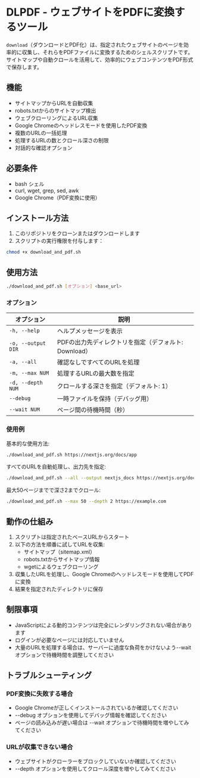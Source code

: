 # DLPDF - ウェブサイトをPDFに変換するツール

`download`（ダウンロードとPDF化）は、指定されたウェブサイトのページを効率的に収集し、それらをPDFファイルに変換するためのシェルスクリプトです。サイトマップや自動クロールを活用して、効率的にウェブコンテンツをPDF形式で保存します。

## 機能

- サイトマップからURLを自動収集
- robots.txtからのサイトマップ検出
- ウェブクローリングによるURL収集
- Google Chromeのヘッドレスモードを使用したPDF変換
- 複数のURLの一括処理
- 処理するURLの数とクロール深さの制限
- 対話的な確認オプション

## 必要条件

- bash シェル
- curl, wget, grep, sed, awk
- Google Chrome（PDF変換に使用）

## インストール方法

1. このリポジトリをクローンまたはダウンロードします
2. スクリプトの実行権限を付与します：

```bash
chmod +x download_and_pdf.sh
```

## 使用方法

```bash
./download_and_pdf.sh [オプション] <base_url>
```

### オプション

| オプション | 説明 |
|------------|------|
| `-h, --help` | ヘルプメッセージを表示 |
| `-o, --output DIR` | PDFの出力先ディレクトリを指定（デフォルト: Download） |
| `-a, --all` | 確認なしですべてのURLを処理 |
| `-m, --max NUM` | 処理するURLの最大数を指定 |
| `-d, --depth NUM` | クロールする深さを指定（デフォルト: 1） |
| `--debug` | 一時ファイルを保持（デバッグ用） |
| `--wait NUM` | ページ間の待機時間（秒） |

### 使用例

基本的な使用方法:
```bash
./download_and_pdf.sh https://nextjs.org/docs/app
```

すべてのURLを自動処理し、出力先を指定:
```bash
./download_and_pdf.sh --all --output nextjs_docs https://nextjs.org/docs/app
```

最大50ページまでで深さ2までクロール:
```bash
./download_and_pdf.sh --max 50 --depth 2 https://example.com
```

## 動作の仕組み

1. スクリプトは指定されたベースURLからスタート
2. 以下の方法を順番に試してURLを収集:
   - サイトマップ（sitemap.xml）
   - robots.txtからサイトマップ情報
   - wgetによるウェブクローリング
3. 収集したURLを処理し、Google Chromeのヘッドレスモードを使用してPDFに変換
4. 結果を指定されたディレクトリに保存

## 制限事項

- JavaScriptによる動的コンテンツは完全にレンダリングされない場合があります
- ログインが必要なページには対応していません
- 大量のURLを処理する場合は、サーバーに過度な負荷をかけないよう--waitオプションで待機時間を調整してください

## トラブルシューティング

### PDF変換に失敗する場合

- Google Chromeが正しくインストールされているか確認してください
- --debug オプションを使用してデバッグ情報を確認してください
- ページの読み込みが遅い場合は --wait オプションで待機時間を増やしてみてください

### URLが収集できない場合

- ウェブサイトがクローラーをブロックしていないか確認してください
- --depth オプションを使用してクロール深度を増やしてみてください
